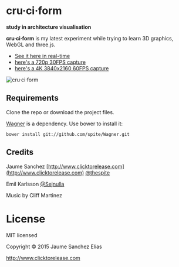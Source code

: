 cru·ci·form
======
**study in architecture visualisation**

**cru·ci·form** is my latest experiment while trying to learn 3D graphics, WebGL and three.js. 

- [See it here in real-time](http://www.clicktorelease.com/code/cruciform)
- [here's a 720p 30FPS capture](https://www.youtube.com/watch?v=0izGfrk_-U4)
- [here's a 4K 3840x2160 60FPS capture](https://www.youtube.com/watch?v=rly322ijJWA)

![cru·ci·form](/assets/cruciform-cover.jpg)

Requirements
-----------

Clone the repo or download the project files.

[Wagner](https://github.com/spite/Wagner) is a dependency. Use bower to install it:

    bower install git://github.com/spite/Wagner.git
    
Credits
-------

Jaume Sanchez [http://www.clicktorelease.com](http://www.clicktorelease.com) [@thespite](http://twitter.com/thespite)

Emil Karlsson [@Sejnulla](http://twitter.com/sejnulla)

Music by Cliff Martinez

License
=======

MIT licensed

Copyright © 2015 Jaume Sanchez Elias

http://www.clicktorelease.com
